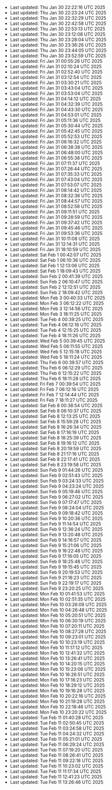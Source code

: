 - Last updated: Thu Jan 30 22:22:16 UTC 2025
- Last updated: Thu Jan 30 22:23:24 UTC 2025
- Last updated: Thu Jan 30 22:32:29 UTC 2025
- Last updated: Thu Jan 30 22:42:58 UTC 2025
- Last updated: Thu Jan 30 22:53:13 UTC 2025
- Last updated: Thu Jan 30 23:12:08 UTC 2025
- Last updated: Thu Jan 30 23:28:04 UTC 2025
- Last updated: Thu Jan 30 23:36:26 UTC 2025
- Last updated: Thu Jan 30 23:44:05 UTC 2025
- Last updated: Thu Jan 30 23:52:59 UTC 2025
- Last updated: Fri Jan 31 00:55:26 UTC 2025
- Last updated: Fri Jan 31 02:10:24 UTC 2025
- Last updated: Fri Jan 31 02:52:40 UTC 2025
- Last updated: Fri Jan 31 03:12:54 UTC 2025
- Last updated: Fri Jan 31 03:30:21 UTC 2025
- Last updated: Fri Jan 31 03:43:04 UTC 2025
- Last updated: Fri Jan 31 03:53:04 UTC 2025
- Last updated: Fri Jan 31 04:14:12 UTC 2025
- Last updated: Fri Jan 31 04:32:39 UTC 2025
- Last updated: Fri Jan 31 04:43:30 UTC 2025
- Last updated: Fri Jan 31 04:53:01 UTC 2025
- Last updated: Fri Jan 31 05:11:36 UTC 2025
- Last updated: Fri Jan 31 05:30:44 UTC 2025
- Last updated: Fri Jan 31 05:42:45 UTC 2025
- Last updated: Fri Jan 31 05:52:53 UTC 2025
- Last updated: Fri Jan 31 06:16:32 UTC 2025
- Last updated: Fri Jan 31 06:38:38 UTC 2025
- Last updated: Fri Jan 31 06:48:00 UTC 2025
- Last updated: Fri Jan 31 06:55:38 UTC 2025
- Last updated: Fri Jan 31 07:11:37 UTC 2025
- Last updated: Fri Jan 31 07:26:44 UTC 2025
- Last updated: Fri Jan 31 07:35:33 UTC 2025
- Last updated: Fri Jan 31 07:43:04 UTC 2025
- Last updated: Fri Jan 31 07:53:07 UTC 2025
- Last updated: Fri Jan 31 08:14:42 UTC 2025
- Last updated: Fri Jan 31 08:32:36 UTC 2025
- Last updated: Fri Jan 31 08:44:57 UTC 2025
- Last updated: Fri Jan 31 08:52:58 UTC 2025
- Last updated: Fri Jan 31 09:11:51 UTC 2025
- Last updated: Fri Jan 31 09:28:59 UTC 2025
- Last updated: Fri Jan 31 09:37:42 UTC 2025
- Last updated: Fri Jan 31 09:45:46 UTC 2025
- Last updated: Fri Jan 31 09:53:36 UTC 2025
- Last updated: Fri Jan 31 10:11:08 UTC 2025
- Last updated: Fri Jan 31 12:14:31 UTC 2025
- Last updated: Fri Jan 31 18:10:59 UTC 2025
- Last updated: Sat Feb  1 00:42:07 UTC 2025
- Last updated: Sat Feb  1 06:10:36 UTC 2025
- Last updated: Sat Feb  1 12:13:06 UTC 2025
- Last updated: Sat Feb  1 18:09:43 UTC 2025
- Last updated: Sun Feb  2 00:41:39 UTC 2025
- Last updated: Sun Feb  2 06:10:47 UTC 2025
- Last updated: Sun Feb  2 12:12:51 UTC 2025
- Last updated: Sun Feb  2 18:09:42 UTC 2025
- Last updated: Mon Feb  3 00:40:33 UTC 2025
- Last updated: Mon Feb  3 06:12:22 UTC 2025
- Last updated: Mon Feb  3 12:14:56 UTC 2025
- Last updated: Mon Feb  3 18:11:25 UTC 2025
- Last updated: Tue Feb  4 00:39:25 UTC 2025
- Last updated: Tue Feb  4 06:12:16 UTC 2025
- Last updated: Tue Feb  4 12:15:25 UTC 2025
- Last updated: Tue Feb  4 18:11:26 UTC 2025
- Last updated: Wed Feb  5 00:39:45 UTC 2025
- Last updated: Wed Feb  5 06:11:55 UTC 2025
- Last updated: Wed Feb  5 12:15:18 UTC 2025
- Last updated: Wed Feb  5 18:11:24 UTC 2025
- Last updated: Thu Feb  6 00:39:57 UTC 2025
- Last updated: Thu Feb  6 06:12:29 UTC 2025
- Last updated: Thu Feb  6 12:15:22 UTC 2025
- Last updated: Thu Feb  6 18:11:28 UTC 2025
- Last updated: Fri Feb  7 00:39:54 UTC 2025
- Last updated: Fri Feb  7 06:12:16 UTC 2025
- Last updated: Fri Feb  7 12:14:44 UTC 2025
- Last updated: Fri Feb  7 18:11:27 UTC 2025
- Last updated: Sat Feb  8 00:38:54 UTC 2025
- Last updated: Sat Feb  8 06:10:37 UTC 2025
- Last updated: Sat Feb  8 12:13:25 UTC 2025
- Last updated: Sat Feb  8 15:59:28 UTC 2025
- Last updated: Sat Feb  8 16:26:34 UTC 2025
- Last updated: Sat Feb  8 17:16:19 UTC 2025
- Last updated: Sat Feb  8 18:25:39 UTC 2025
- Last updated: Sat Feb  8 19:16:12 UTC 2025
- Last updated: Sat Feb  8 20:19:59 UTC 2025
- Last updated: Sat Feb  8 21:17:16 UTC 2025
- Last updated: Sat Feb  8 22:17:41 UTC 2025
- Last updated: Sat Feb  8 23:19:58 UTC 2025
- Last updated: Sun Feb  9 01:44:26 UTC 2025
- Last updated: Sun Feb  9 02:51:43 UTC 2025
- Last updated: Sun Feb  9 03:24:33 UTC 2025
- Last updated: Sun Feb  9 04:23:24 UTC 2025
- Last updated: Sun Feb  9 05:19:46 UTC 2025
- Last updated: Sun Feb  9 06:27:02 UTC 2025
- Last updated: Sun Feb  9 07:17:47 UTC 2025
- Last updated: Sun Feb  9 08:24:04 UTC 2025
- Last updated: Sun Feb  9 09:18:42 UTC 2025
- Last updated: Sun Feb  9 10:20:36 UTC 2025
- Last updated: Sun Feb  9 11:14:54 UTC 2025
- Last updated: Sun Feb  9 12:36:24 UTC 2025
- Last updated: Sun Feb  9 13:20:48 UTC 2025
- Last updated: Sun Feb  9 14:16:57 UTC 2025
- Last updated: Sun Feb  9 15:21:06 UTC 2025
- Last updated: Sun Feb  9 16:22:48 UTC 2025
- Last updated: Sun Feb  9 17:16:05 UTC 2025
- Last updated: Sun Feb  9 18:25:48 UTC 2025
- Last updated: Sun Feb  9 19:15:45 UTC 2025
- Last updated: Sun Feb  9 20:19:53 UTC 2025
- Last updated: Sun Feb  9 21:18:23 UTC 2025
- Last updated: Sun Feb  9 22:19:17 UTC 2025
- Last updated: Sun Feb  9 23:20:25 UTC 2025
- Last updated: Mon Feb 10 01:41:53 UTC 2025
- Last updated: Mon Feb 10 02:51:35 UTC 2025
- Last updated: Mon Feb 10 03:26:09 UTC 2025
- Last updated: Mon Feb 10 04:26:48 UTC 2025
- Last updated: Mon Feb 10 05:20:51 UTC 2025
- Last updated: Mon Feb 10 06:30:19 UTC 2025
- Last updated: Mon Feb 10 07:20:11 UTC 2025
- Last updated: Mon Feb 10 08:27:28 UTC 2025
- Last updated: Mon Feb 10 09:23:01 UTC 2025
- Last updated: Mon Feb 10 10:23:19 UTC 2025
- Last updated: Mon Feb 10 11:17:12 UTC 2025
- Last updated: Mon Feb 10 12:41:32 UTC 2025
- Last updated: Mon Feb 10 13:26:41 UTC 2025
- Last updated: Mon Feb 10 14:20:15 UTC 2025
- Last updated: Mon Feb 10 15:23:06 UTC 2025
- Last updated: Mon Feb 10 16:26:51 UTC 2025
- Last updated: Mon Feb 10 17:16:23 UTC 2025
- Last updated: Mon Feb 10 18:29:12 UTC 2025
- Last updated: Mon Feb 10 19:16:28 UTC 2025
- Last updated: Mon Feb 10 20:22:16 UTC 2025
- Last updated: Mon Feb 10 21:19:28 UTC 2025
- Last updated: Mon Feb 10 22:18:46 UTC 2025
- Last updated: Mon Feb 10 23:20:22 UTC 2025
- Last updated: Tue Feb 11 01:40:28 UTC 2025
- Last updated: Tue Feb 11 02:50:45 UTC 2025
- Last updated: Tue Feb 11 03:24:58 UTC 2025
- Last updated: Tue Feb 11 04:24:32 UTC 2025
- Last updated: Tue Feb 11 05:21:01 UTC 2025
- Last updated: Tue Feb 11 06:29:24 UTC 2025
- Last updated: Tue Feb 11 07:19:20 UTC 2025
- Last updated: Tue Feb 11 08:26:41 UTC 2025
- Last updated: Tue Feb 11 09:22:18 UTC 2025
- Last updated: Tue Feb 11 10:23:02 UTC 2025
- Last updated: Tue Feb 11 11:17:34 UTC 2025
- Last updated: Tue Feb 11 12:41:23 UTC 2025
- Last updated: Tue Feb 11 13:26:46 UTC 2025
